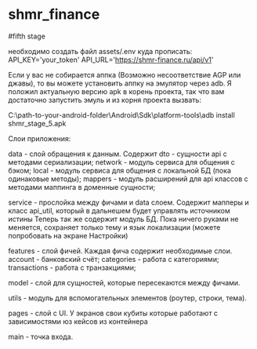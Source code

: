 # shmr_finance

#fifth stage

необходимо создать файл assets/.env куда прописать:
    API_KEY='your_token'
    API_URL='https://shmr-finance.ru/api/v1'

Если у вас не собирается аппка (Возможно несоответствие AGP или джавы), то
вы можете установить аппку на эмулятор через adb. Я положил актуальную версию apk
в корень проекта, так что вам достаточно запустить эмуль и из корня проекта вызвать:

C:\path-to-your-android-folder\Android\Sdk\platform-tools\adb install shmr_stage_5.apk

Слои приложения:

data - слой обращения к данным. Содержит 
    dto - сущности api с методами сериализации;
    network - модуль сервиса для общения с бэком;
    local - модуль сервиса для общения с локальной БД (пока одинаковые методы);
    mappers - модуль расширений для api классов с методами маппинга в доменные сущности;

service - прослойка между фичами и data слоем. Содержит мапперы и класс api_util, который в дальнешем
    будет управлять источником истины
    Теперь так же содержит модуль БД. Пока ничего руками не меняется, сохраняет только тему и язык локализации (можете попробовать на экране Настройки)

features - слой фичей. Каждая фича содержит необходимые слои.
    account - банковский счёт;
    categories - работа с категориями;
    transactions - работа с транзакциями;

model - слой для сущностей, которые пересекаются между фичами.

utils - модуль для вспомогательных элементов (роутер, строки, тема).

pages - слой с UI. У экранов свои кубиты которые работают с зависимостями юз кейсов из контейнера

main - точка входа.
